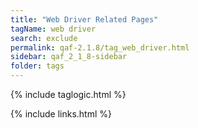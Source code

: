 ```yaml
---
title: "Web Driver Related Pages"
tagName: web driver
search: exclude
permalink: qaf-2.1.8/tag_web_driver.html
sidebar: qaf_2_1_8-sidebar
folder: tags
---
```

{% include taglogic.html %}

{% include links.html %}

